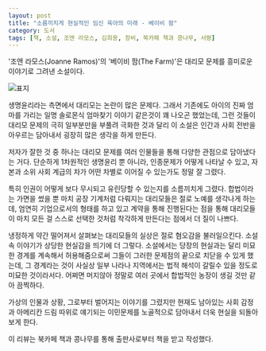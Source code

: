 ```yaml
---
layout: post
title: "소름끼치게 현실적인 임신 육아의 미래 - 베이비 팜"
category: 도서
tags: [책, 소설, 조앤 라모스, 김희용, 창비, 북카페 책과 콩나무, 서평]
---
```


'조앤 라모스(Joanne Ramos)'의
'베이비 팜(The Farm)'은
대리모 문제를 흥미로운 이야기로 그려낸 소설이다.

![표지](https://images2.imgbox.com/56/22/YkGjIoup_o.jpg)

생명윤리라는 측면에서 대리모는 논란이 많은 문제다.
그래서 기존에도 아이의 진짜 엄마를 가리는 일명 솔로몬식 엄마찾기 이야기 같은것이 꽤 나오곤 했었는데,
그런 것들이 대리모 문제의 극히 일부분만을 부풀려 극화한 것과 달리
이 소설은 인간과 사회 전반을 아우르는 담아내서 굉장히 많은 생각을 하게 만든다.

저자가 잘한 것 중 하나는 대리모 문제를 여러 인물들을 통해 다양한 관점으로 담아냈다는 거다.
단순하게 1차원적인 생명윤리 뿐 아니라,
인종문제가 어떻게 나타날 수 있고,
자본과 소위 사회 계급의 차가 어떤 차별로 이어질 수 있는가도 정말 잘 그렸다.

특히 인권이 어떻게 보다 무시되고 유린당할 수 있는지를 소름끼치게 그렸다.
합법이라는 가면을 썼을 뿐
마치 공장 기계처럼 다뤄지는 대리모들은
절로 노예를 생각나게 하는데,
엄연히 기업으로서의 형태를 하고 있고
계약을 통해 진행된다는 점을 통해
대리모들이 마치 모든 걸 스스로 선택한 것처럼 착각하게 만든다는 점에서 더 질이 나쁘다.

냉정하게 약간 떨어져서 살펴보는 대리모들의 실상은 절로 혐오감을 불러일으킨다.
소설 속 이야기가 상당한 현실감을 띄기에 더 그렇다.
소설에서는 당장의 현실과는 달리 미묘한 경계를 계속해서 허용해줌으로써
그들이 그러한 문제점의 끝으로 치닫을 수 있게 했는데,
그 경계라는 것이 사실상 일부 나라나 지역에서는 법적 해석이 갈릴수 있을 정도로 미묘한 것이라서다.
어쩌면 머지않아 정말로 여러 곳에서 합법적인 농장이 생길 것만 같아 끔찍하다.

가상의 인물과 상황, 그로부터 벌어지는 이야기를 그렸지만
현재도 남아있는 사회 감정과 아메리칸 드림 따위로 얘기되는 이민문제를 노골적으로 담아내서
더욱 현실을 되돌아보게 한다.



<div class="im im-info">
이 리뷰는 북카페 책과 콩나무를 통해 출판사로부터 책을 받고 작성했다.
</div>
